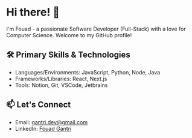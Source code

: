 # Hi there! 👋

I'm Fouad - a passionate Software Developer (Full-Stack) with a love for Computer Science. Welcome to my GitHub profile!

## 🛠️ Primary Skills & Technologies
- Languages/Environments: JavaScript, Python, Node, Java
- Frameworks/Libraries: React, Next.js
- Tools: Notion, Git, VSCode, Jetbrains

## 📫 Let's Connect
- Email: [gantri.dev@gmail.com](mailto:gantri.dev@gmail.com)
- LinkedIn: [Fouad Gantri](www.linkedin.com/in/fgantri)

